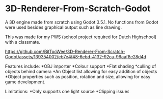 # 3D-Renderer-From-Scratch-Godot
A 3D engine made from scratch using Godot 3.5.1. No functions from Godot were used besides graphical output such as line drawing.

This was made for my PWS (school project required for Dutch Highschool) with a classmate. 


https://github.com/BitTooWee/3D-Renderer-From-Scratch-Godot/assets/139354002/eb7e4f48-6ebd-4132-92ca-96aaf8e28d4d

Features include:
  *OBJ importer
  *Colour support
  *Flat shading
  *culling of objects behind camera
  *An Object list allowing for easy addition of objects
  *Object properties such as position, rotation and size, allowing for easy game development.

Limitations:
  *Only supports one light source
  *Clipping issues

